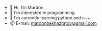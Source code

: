 - 👋 Hi, I’m Mardon
- 👀 I’m interested in programming
- 🌱 I’m currently learning python and c++
- 📫 E-mail: mardonbekhazratov@gmail.com


